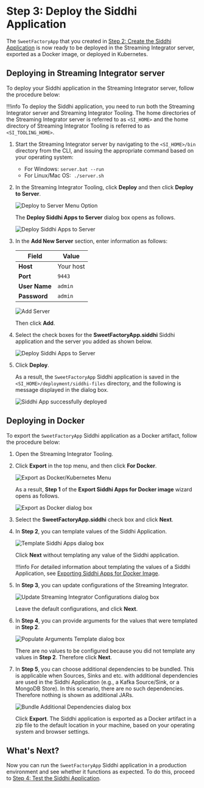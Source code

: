 # Step 3: Deploy the Siddhi Application

The `SweetFactoryApp` that you created in [Step 2: Create the Siddhi Application](create-the-siddhi-application.md) is now ready to be deployed in the Streaming Integrator server, exported as a Docker image, or deployed in Kubernetes.

## Deploying in Streaming Integrator server

To deploy your Siddhi application in the Streaming Integrator server, follow the procedure below:

!!!info
    To deploy the Siddhi application, you need to run both the Streaming Integrator server and Streaming Integrator Tooling. The home directories of the Streaming Integrator server is referred to as `<SI_HOME>` and the home directory of Streaming Integrator Tooling is referred to as `<SI_TOOLING_HOME>`.

1. Start the Streaming Integrator server by navigating to the `<SI_HOME>/bin` directory from the CLI, and issuing the appropriate command based on your operating system:</br>
   - For Windows: `server.bat --run`</br>
   - For Linux/Mac OS:  `./server.sh`

2. In the Streaming Integrator Tooling, click **Deploy** and then click **Deploy to Server**.

    ![Deploy to Server Menu Option](../../images/quick-start-guide-101/deploy-to-server-menu.png)

    The **Deploy Siddhi Apps to Server** dialog box opens as follows.

    ![Deploy Siddhi Apps to Server](../../images/quick-start-guide-101/deploy-to-server-dialog-box.png)

3. In the **Add New Server** section, enter information as follows:

    | Field           | Value                            |
    |-----------------|----------------------------------|
    | **Host**        | Your host                        |
    | **Port**        | `9443`                           |
    | **User Name**   | `admin`                          |
    | **Password**    | `admin`                          |

    ![Add Server](../../images/quick-start-guide-101/add-server.png)

    Then click **Add**.

4. Select the check boxes for the **SweetFactoryApp.siddhi** Siddhi application and the server you added as shown below.

    ![Deploy Siddhi Apps to Server](../../images/quick-start-guide-101/select-siddhi-app-and-server.png)

5. Click **Deploy**.

    As a result, the `SweetFactoryApp` Siddhi application is saved in the `<SI_HOME>/deployment/siddhi-files` directory, and the following is message displayed in the dialog box.

    ![Siddhi App successfully deployed](../../images/quick-start-guide-101/siddhi-app-successfully-deployed.png)


## Deploying in Docker

To export the `SweetFactoryApp` Siddhi application as a Docker artifact, follow the procedure below:

1. Open the Streaming Integrator Tooling.

2. Click **Export** in the top menu, and then click **For Docker**.

    ![Export as Docker/Kubernetes Menu](../../images/exporting-Siddhi-Applications/Export_Docker_k8s_Menu.png)

    As a result, **Step 1** of the **Export Siddhi Apps for Docker image** wizard opens as follows.
    
    ![Export as Docker dialog box](../../images/quick-start-guide-101/export-as-docker-dialog-box.png)
    
3. Select the **SweetFactoryApp.siddhi** check box and click **Next**.
    
4. In **Step 2**, you can template values of the Siddhi Application.
    
    ![Template Siddhi Apps dialog box](../../images/quick-start-guide-101/template-siddhi-apps-dialog-box.png)
    
    Click **Next** without templating any value of the Siddhi application.

    !!!info
        For detailed information about templating the values of a Siddhi Application, see [Exporting Siddhi Apps for Docker Image](../../develop/exporting-Siddhi-Files.md#exporting-siddhi-apps-for-docker-image).
    
5. In **Step 3**, you can update configurations of the Streaming Integrator.
    
    ![Update Streaming Integrator Configurations dialog box](../../images/quick-start-guide-101/update-streaming-integrator-configurations-dialog-box.png)
    
    Leave the default configurations, and click **Next**.
    
6. In **Step 4**, you can provide arguments for the values that were templated in **Step 2**.
    
    ![Populate Arguments Template dialog box](../../images/quick-start-guide-101/populate-arguments-template-dialog-box.png)
    
    There are no values to be configured because you did not template any values in **Step 2**. Therefore click **Next**.
    
7. In **Step 5**, you can choose additional dependencies to be bundled. This is applicable when Sources, Sinks and etc. with additional dependencies are used in the Siddhi Application (e.g., a Kafka Source/Sink, or a MongoDB Store).
    In this scenario, there are no such dependencies. Therefore nothing is shown as additional JARs.
    
    ![Bundle Additional Dependencies dialog box](../../images/quick-start-guide-101/bundle-additional-dependencies-dialog-box.png)
    
    Click **Export**. The Siddhi application is exported as a Docker artifact in a zip file to the default location in your machine, based on your operating system and browser settings.
    
## What's Next?

Now you can run the `SweetFactoryApp` Siddhi application in a production environment and see whether it functions as expected. To do this, proceed to [Step 4: Test the Siddhi Application](test-siddhi-application.md).